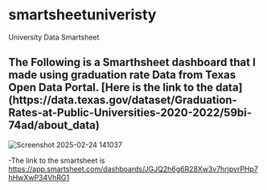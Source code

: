 # smartsheetuniveristy
University Data Smartsheet
<h2>The Following is a Smarthsheet dashboard that I made using graduation rate Data from Texas Open Data Portal. [Here is the link to the data](https://data.texas.gov/dataset/Graduation-Rates-at-Public-Universities-2020-2022/59bi-74ad/about_data) </h2> 


![Screenshot 2025-02-24 141037](https://github.com/user-attachments/assets/65d21203-6bcd-45e1-a5bd-961a2108e64e)


-The link to the smartsheet is https://app.smartsheet.com/dashboards/JGJQ2h6g6R28Xw3v7hrjpvrPHp7hHwXwP34VhRG1
